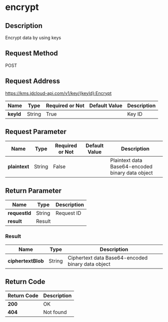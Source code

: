 # encrypt


## Description
Encrypt data by using keys

## Request Method
POST

## Request Address
https://kms.jdcloud-api.com/v1/key/{keyId}:Encrypt

|Name|Type|Required or Not|Default Value|Description|
|---|---|---|---|---|
|**keyId**|String|True| |Key ID|

## Request Parameter
|Name|Type|Required or Not|Default Value|Description|
|---|---|---|---|---|
|**plaintext**|String|False| |Plaintext data Base64-encoded binary data object|


## Return Parameter
|Name|Type|Description|
|---|---|---|
|**requestId**|String|Request ID|
|**result**|Result| |

### Result
|Name|Type|Description|
|---|---|---|
|**ciphertextBlob**|String|Ciphertext data Base64-encoded binary data object|

## Return Code
|Return Code|Description|
|---|---|
|**200**|OK|
|**404**|Not found|
